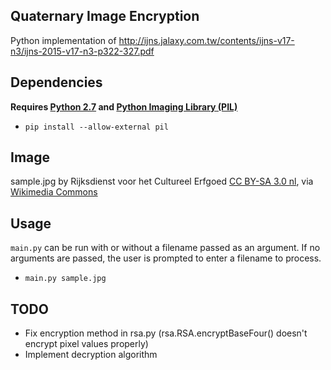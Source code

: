 ## Quaternary Image Encryption

Python implementation of http://ijns.jalaxy.com.tw/contents/ijns-v17-n3/ijns-2015-v17-n3-p322-327.pdf

## Dependencies

**Requires [Python 2.7](https://www.python.org/downloads/) and [Python Imaging Library (PIL)](http://www.pythonware.com/products/pil/)**
* `pip install --allow-external pil`

## Image
sample.jpg by Rijksdienst voor het Cultureel Erfgoed [CC BY-SA 3.0 nl](http://creativecommons.org/licenses/by-sa/3.0/nl/deed.en), via [Wikimedia Commons](https://commons.wikimedia.org/wiki/File:Overzicht_van_de_voorkant_-_Tungelroy_-_20421367_-_RCE.jpg)

## Usage
`main.py` can be run with or without a filename passed as an argument. If no arguments are passed, the user is prompted to enter a filename to process.
* `main.py sample.jpg`

## TODO
* Fix encryption method in rsa.py (rsa.RSA.encryptBaseFour() doesn't encrypt pixel values properly)
* Implement decryption algorithm
